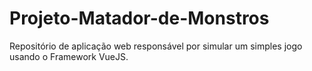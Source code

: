 # Projeto-Matador-de-Monstros
Repositório de aplicação web responsável por simular um simples jogo usando o Framework VueJS.
